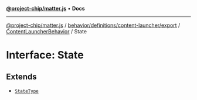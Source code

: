 [**@project-chip/matter.js**](../../../../../../../README.md) • **Docs**

***

[@project-chip/matter.js](../../../../../../../modules.md) / [behavior/definitions/content-launcher/export](../../../README.md) / [ContentLauncherBehavior](../README.md) / State

# Interface: State

## Extends

- [`StateType`](../../../-internal-/README.md#statetype)
